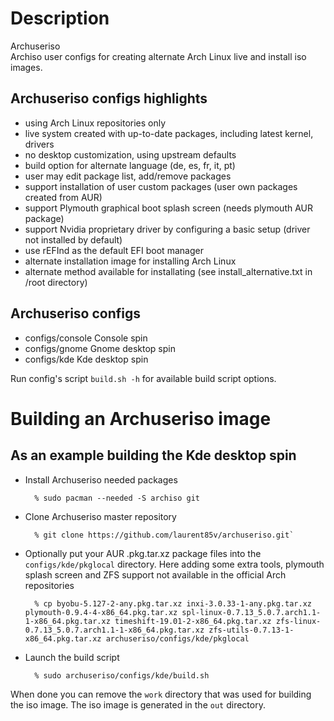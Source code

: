 Description
===========

Archuseriso  
Archiso user configs for creating alternate Arch Linux live and install iso images.

Archuseriso configs highlights
------------------------------

* using Arch Linux repositories only
* live system created with up-to-date packages,
  including latest kernel, drivers
* no desktop customization, using upstream defaults
* build option for alternate language (de, es, fr, it, pt)
* user may edit package list, add/remove packages
* support installation of user custom packages
  (user own packages created from AUR)
* support Plymouth graphical boot splash screen
  (needs plymouth AUR package)
* support Nvidia proprietary driver by configuring a
  basic setup (driver not installed by default)
* use rEFInd as the default EFI boot manager
* alternate installation image for installing Arch Linux
* alternate method available for installating
  (see install_alternative.txt in /root directory)

Archuseriso configs
-------------------

* configs/console  Console spin
* configs/gnome    Gnome desktop spin
* configs/kde      Kde desktop spin

Run config's script `build.sh -h` for available build script options.

Building an Archuseriso image
=============================

As an example building the Kde desktop spin
-------------------------------------------

* Install Archuseriso needed packages

        % sudo pacman --needed -S archiso git

* Clone Archuseriso master repository

        % git clone https://github.com/laurent85v/archuseriso.git`

* Optionally put your AUR .pkg.tar.xz package files into the `configs/kde/pkglocal` directory. Here adding some extra tools, plymouth splash screen and ZFS support not available in the official Arch repositories

        % cp byobu-5.127-2-any.pkg.tar.xz inxi-3.0.33-1-any.pkg.tar.xz plymouth-0.9.4-4-x86_64.pkg.tar.xz spl-linux-0.7.13_5.0.7.arch1.1-1-x86_64.pkg.tar.xz timeshift-19.01-2-x86_64.pkg.tar.xz zfs-linux-0.7.13_5.0.7.arch1.1-1-x86_64.pkg.tar.xz zfs-utils-0.7.13-1-x86_64.pkg.tar.xz archuseriso/configs/kde/pkglocal

* Launch the build script

        % sudo archuseriso/configs/kde/build.sh

When done you can remove the `work` directory that was used for building the iso image. The iso image is generated in the `out` directory.

